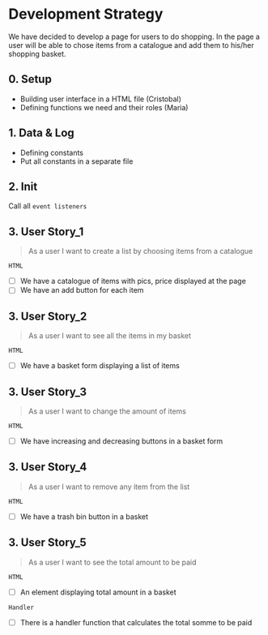 # Development Strategy

We have decided to develop a page for users to do shopping. In the page a user
will be able to chose items from a catalogue and add them to his/her shopping
basket.

## 0. Setup

- Building user interface in a HTML file (Cristobal)
- Defining functions we need and their roles (Maria)

## 1. Data & Log

- Defining constants
- Put all constants in a separate file

## 2. Init

Call all `event listeners`

## 3. User Story_1

> As a user I want to create a list by choosing items from a catalogue

`HTML`

- [ ] We have a catalogue of items with pics, price displayed at the page
- [ ] We have an add button for each item

## 3. User Story_2

> As a user I want to see all the items in my basket

`HTML`

- [ ] We have a basket form displaying a list of items

## 3. User Story_3

> As a user I want to change the amount of items

`HTML`

- [ ] We have increasing and decreasing buttons in a basket form

## 3. User Story_4

> As a user I want to remove any item from the list

`HTML`

- [ ] We have a trash bin button in a basket

## 3. User Story_5

> As a user I want to see the total amount to be paid

`HTML`

- [ ] An element displaying total amount in a basket

`Handler`

- [ ] There is a handler function that calculates the total somme to be paid

<!--

  There will be different types of tasks for each user story:
    `type: components`
    `type: css`
    `type: logic`
    `type: handlers`
    ...

-->
